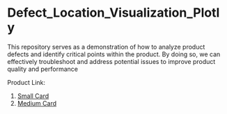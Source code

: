 # Defect_Location_Visualization_Plotly
This repository serves as a demonstration of how to analyze product defects and identify critical points within the product. By doing so, we can effectively troubleshoot and address potential issues to improve product quality and performance



Product Link: 
1. [Small Card](http://www.globalindustrial.com/p/attest-instrument-protectors-13911-2-inch-x-5-inch-100-each-pack-10-packs-case)
2. [Medium Card](http://www.globalindustrial.com/p/attest-instrument-protectors-13913-3-1-2-inch-x-6-5-8-inch-100-each-pack-10-packs-case)
